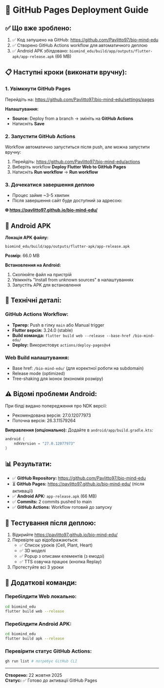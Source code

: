 # 🚀 GitHub Pages Deployment Guide

## ✅ Що вже зроблено:

1. ✅ Код запушено на GitHub: https://github.com/Pavlitto97/bio-mind-edu
2. ✅ Створено GitHub Actions workflow для автоматичного деплою
3. ✅ Android APK збілдовано: `biomind_edu/build/app/outputs/flutter-apk/app-release.apk` (66 MB)

## 📋 Наступні кроки (виконати вручну):

### 1. Увімкнути GitHub Pages

Перейдіть на: https://github.com/Pavlitto97/bio-mind-edu/settings/pages

**Налаштування:**
- **Source:** Deploy from a branch → змініть на **GitHub Actions**
- Натисніть **Save**

### 2. Запустити GitHub Actions

Workflow автоматично запуститься після push, але можна запустити вручну:

1. Перейдіть: https://github.com/Pavlitto97/bio-mind-edu/actions
2. Виберіть workflow **Deploy Flutter Web to GitHub Pages**
3. Натисніть **Run workflow** → **Run workflow**

### 3. Дочекатися завершення деплою

- Процес займе ~3-5 хвилин
- Після завершення сайт буде доступний за адресою:

**🌐 https://pavlitto97.github.io/bio-mind-edu/**

## 📱 Android APK

**Локація APK файлу:**
```
biomind_edu/build/app/outputs/flutter-apk/app-release.apk
```

**Розмір:** 66.0 MB

**Встановлення на Android:**
1. Скопіюйте файл на пристрій
2. Увімкніть "Install from unknown sources" в налаштуваннях
3. Запустіть APK для встановлення

## 🔧 Технічні деталі:

### GitHub Actions Workflow:
- **Тригер:** Push в гілку `main` або Manual trigger
- **Flutter версія:** 3.24.0 (stable)
- **Build команда:** `flutter build web --release --base-href /bio-mind-edu/`
- **Deploy:** Використовує `actions/deploy-pages@v4`

### Web Build налаштування:
- Base href: `/bio-mind-edu/` (для коректної роботи на subdomain)
- Release mode (optimized)
- Tree-shaking для іконок (економія розміру)

## ⚠️ Відомі проблеми Android:

При білді видано попередження про NDK версії:
- Рекомендована версія: 27.0.12077973
- Поточна версія: 26.3.11579264

**Виправлення (опціонально):**
Додайте в `android/app/build.gradle.kts`:
```kotlin
android {
    ndkVersion = "27.0.12077973"
}
```

## 📊 Результати:

- ✅ **GitHub Repository:** https://github.com/Pavlitto97/bio-mind-edu
- ⏳ **GitHub Pages:** https://pavlitto97.github.io/bio-mind-edu/ (після активації)
- ✅ **Android APK:** `app-release.apk` (66 MB)
- ✅ **Commits:** 2 commits pushed to main
- ✅ **GitHub Actions:** Workflow готовий до запуску

## 🎯 Тестування після деплою:

1. Відкрийте https://pavlitto97.github.io/bio-mind-edu/
2. Перевірте що відображаються:
   - ✅ Список уроків (Cell, Plant, Heart)
   - ✅ 3D моделі
   - ✅ Popup з описами елементів (з емодзі)
   - ✅ TTS озвучка працює (кнопка Replay)
3. Протестуйте всі 3 уроки

## 📝 Додаткові команди:

### Перебілдити Web локально:
```bash
cd biomind_edu
flutter build web --release
```

### Перебілдити Android APK:
```bash
cd biomind_edu
flutter build apk --release
```

### Перевірити статус GitHub Actions:
```bash
gh run list # потребує GitHub CLI
```

---

**Створено:** 22 жовтня 2025  
**Статус:** ✅ Готово до активації GitHub Pages
